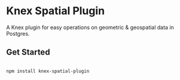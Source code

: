 # Knex Spatial Plugin

A Knex plugin for easy operations on geometric & geospatial data in Postgres.

## Get Started

```bash

npm install knex-spatial-plugin

```
